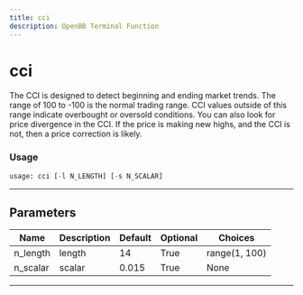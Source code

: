 ```yaml
---
title: cci
description: OpenBB Terminal Function
---
```


# cci

The CCI is designed to detect beginning and ending market trends. The range of 100 to -100 is the normal trading range. CCI values outside of this range indicate overbought or oversold conditions. You can also look for price divergence in the CCI. If the price is making new highs, and the CCI is not, then a price correction is likely.

### Usage

```python
usage: cci [-l N_LENGTH] [-s N_SCALAR]
```

---

## Parameters

| Name | Description | Default | Optional | Choices |
| ---- | ----------- | ------- | -------- | ------- |
| n_length | length | 14 | True | range(1, 100) |
| n_scalar | scalar | 0.015 | True | None |
---

